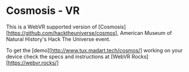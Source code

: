 Cosmosis - VR
========

This is a WebVR supported version of [Cosmosis][https://github.com/hacktheuniverse/cosmos], American Museum of Natural History's Hack The Universe event.

To get the [demo][http://www.tux.madart.tech/cosmos/] working on your device check the specs and instructions at [WebVR Rocks][https://webvr.rocks/]
